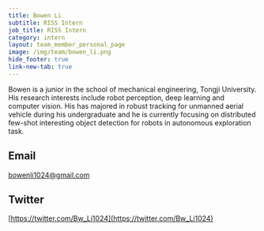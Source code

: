 ```yaml
---
title: Bowen Li
subtitle: RISS Intern
job_title: RISS Intern
category: intern
layout: team_member_personal_page
image: /img/team/bowen_li.png
hide_footer: true
link-new-tab: true
---
```


Bowen is a junior in the school of mechanical engineering, Tongji University. His research interests include robot perception, deep learning and computer vision. His has majored in robust tracking for unmanned aerial vehicle during his undergraduate and he is currently focusing on distributed few-shot interesting object detection for robots in autonomous exploration task.

## Email ##
bowenli1024@gmail.com

## Twitter ##
[https://twitter.com/Bw_Li1024](https://twitter.com/Bw_Li1024)
